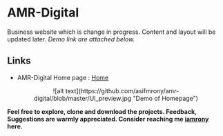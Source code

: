 # AMR-Digital

Business website which is change in progress. Content and layout will be updated later. 
*Demo link are attached below.*

## Links

- AMR-Digital Home page : [Home](https://asifmrony.github.io/amr-digital/)


<p align="center">![alt text](https://github.com/asifmrony/amr-digital/blob/master/UI_preview.jpg "Demo of Homepage")</p>

**Feel free to explore, clone and download the projects. Feedback, Suggestions are warmly appreciated. Consider reaching me [iamrony](https://asifmrony.github.io/) here.**